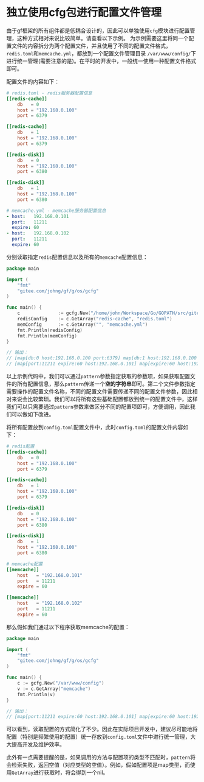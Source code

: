 
# 独立使用cfg包进行配置文件管理

由于gf框架的所有组件都是低耦合设计的，因此可以单独使用`cfg`模块进行配置管理，这种方式相对来说比较简单。请查看以下示例。
为示例需要这里将同一个配置文件的内容拆分为两个配置文件，并且使用了不同的配置文件格式，```redis.toml```和```memcache.yml```，都放到一个配置文件管理目录 ```/var/www/config/```下进行统一管理(需要注意的是)。在平时的开发中，一般统一使用一种配置文件格式即可。

配置文件的内容如下：
```toml
# redis.toml - redis服务器配置信息
[[redis-cache]]
    db   = 0
    host = "192.168.0.100"
    port = 6379

[[redis-cache]]
    db   = 1
    host = "192.168.0.100"
    port = 6379

[[redis-disk]]
    db   = 0
    host = "192.168.0.100"
    port = 6380

[[redis-disk]]
    db   = 1
    host = "192.168.0.100"
    port = 6380
```

```yaml
# memcache.yml - memcache服务器配置信息
- host:   192.168.0.101
  port:   11211
  expire: 60
- host:   192.168.0.102
  port:   11211
  expire: 60
```
分别读取指定`redis`配置信息以及所有的`memcache`配置信息：
```go
package main

import (
    "fmt"
    "gitee.com/johng/gf/g/os/gcfg"
)

func main() {
    c              := gcfg.New("/home/john/Workspace/Go/GOPATH/src/gitee.com/johng/gf/geg/os/gcfg")
    redisConfig    := c.GetArray("redis-cache", "redis.toml")
    memConfig      := c.GetArray("", "memcache.yml")
    fmt.Println(redisConfig)
    fmt.Println(memConfig)
}

// 输出：
// [map[db:0 host:192.168.0.100 port:6379] map[db:1 host:192.168.0.100 port:6379]]
// [map[port:11211 expire:60 host:192.168.0.101] map[expire:60 host:192.168.0.102 port:11211]]
```
以上示例代码中，我们可以通过```pattern```参数指定获取的参数项，如果获取配置文件的所有配置信息，那么```pattern```传递一个**空的字符串**即可。第二个文件参数指定需要操作的配置文件名称，不同的配置文件需要传递不同的配置文件参数，因此相对来说会比较繁琐。我们可以将所有这些基础配置都放到统一的配置文件中，这样我们可以只需要通过```pattern```参数来做区分不同的配置项即可，方便调用，因此我们可以做如下改进。

将所有配置放到```config.toml```配置文件中，此时```config.toml```的配置文件内容如下：
```toml
# redis配置
[[redis-cache]]
    db   = 0
    host = "192.168.0.100"
    port = 6379

[[redis-cache]]
    db   = 1
    host = "192.168.0.100"
    port = 6379

[[redis-disk]]
    db   = 0
    host = "192.168.0.100"
    port = 6380

[[redis-disk]]
    db   = 1
    host = "192.168.0.100"
    port = 6380

# memcache配置
[[memcache]]
    host   = "192.168.0.101"
    port   = 11211
    expire = 60

[[memcache]]
    host   = "192.168.0.102"
    port   = 11211
    expire = 60
```
那么假如我们通过以下程序获取memcache的配置：
```go
package main

import (
    "fmt"
    "gitee.com/johng/gf/g/os/gcfg"
)

func main() {
    c := gcfg.New("/var/www/config")
    v := c.GetArray("memcache")
    fmt.Println(v)
}

// 输出：
// [map[port:11211 expire:60 host:192.168.0.101] map[expire:60 host:192.168.0.102 port:11211]]
```
可以看到，读取配置的方式简化了不少。因此在实际项目开发中，建议尽可能地将配置（特别是频繁使用的配置）统一存放到```config.toml```文件中进行统一管理，大大提高开发及维护效率。

此外有一点需要提醒的是，如果调用的方法与配置项的类型不匹配时，```pattern```将会检索失败，返回空值（对应类型的空值）。例如，假如配置项是map类型，而使用```GetArray```进行获取时，将会得到一个nil。
